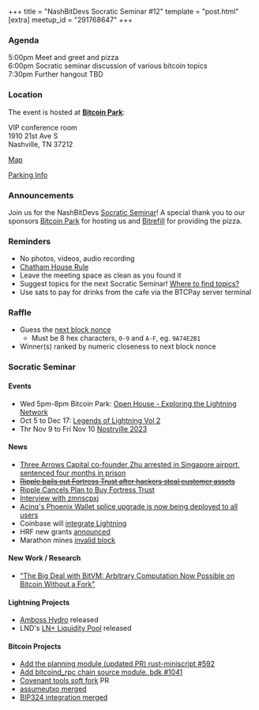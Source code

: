 +++
title = "NashBitDevs Socratic Seminar #12"
template = "post.html"
[extra]
meetup_id = "291768647"
+++

### Agenda
 
5:00pm Meet and greet and pizza  
6:00pm Socratic seminar discussion of various bitcoin topics   
7:30pm Further hangout TBD

### Location

The event is hosted at [**Bitcoin Park**](https://bitcoinpark.com):

VIP conference room   
1910 21st Ave S  
Nashville, TN  37212  

[Map](https://www.google.com/maps/place/1910+21st+Ave+S,+Nashville,+TN+37212/@36.1347819,-86.8029863,17z/data=!3m1!4b1!4m5!3m4!1s0x8864669fea1ce71d:0xdc34986293b94f39!8m2!3d36.1347819!4d-86.8007923)  

[Parking Info](/about/bitcoinpark-parking)  

### Announcements

Join us for the NashBitDevs [Socratic Seminar](/about)! A special thank you to our 
sponsors [Bitcoin Park](https://bitcoinpark.co/) for hosting us and [Bitrefill](https://bitrefill.com/) for providing the pizza. 

### Reminders

  - No photos, videos, audio recording
  - [Chatham House Rule](https://www.chathamhouse.org/about-us/chatham-house-rule)
  - Leave the meeting space as clean as you found it
  - Suggest topics for the next Socratic Seminar! [Where to find topics?](/about/find-topics)
  - Use sats to pay for drinks from the cafe via the BTCPay server terminal

### Raffle

  - Guess the [next block nonce](https://nonce.notmandatory.org/)
    - Must be 8 hex characters, `0-9` and `A-F`, eg. `9A74E2B1`
  - Winner(s) ranked by numeric closeness to next block nonce

### Socratic Seminar

#### Events

  - Wed 5pm-8pm Bitcoin Park: [Open House - Exploring the Lightning Network](https://www.meetup.com/bitcoinpark/events/291768716/)
  - Oct 5 to Dec 17: [Legends of Lightning Vol 2](https://bolt.fun/tournaments/legends-of-lightning-vol2/overview)
  - Thr Nov 9 to Fri Nov 10 [Nostrville 2023](https://www.meetup.com/bitcoinpark/events/292518506/)

#### News

  - [Three Arrows Capital co-founder Zhu arrested in Singapore airport, sentenced four months in prison](https://techcrunch.com/2023/09/29/three-arrows-capital-co-founder-zhu-arrested-in-singapore-airport-sentenced-four-months-in-prison/)
  - [~~Ripple bails out Fortress Trust after hackers steal customer assets~~](https://coingeek.com/ripple-bails-out-fortress-trust-after-hackers-steal-customer-assets/)
  - [Ripple Cancels Plan to Buy Fortress Trust](https://finance.yahoo.com/news/ripple-cancels-plan-buy-fortress-191045698.html)
  - [Interview with zmnscpxj](https://github.com/consentonchain/blog/blob/master/all_collections/_posts/2023-03-10-interview-zmnscpxj.md)
  - [Acinq's Phoenix Wallet splice upgrade is now being deployed to all users](https://twitter.com/PhoenixWallet/status/1708055031398711478)
  - Coinbase will [integrate Lightning](https://twitter.com/brian_armstrong/status/1701806701853507886)
  - HRF new grants [announced](https://bitcoinmagazine.com/business/human-rights-foundation-donates-over-500000-to-15-global-bitcoin-projects)
  - Marathon mines [invalid block](https://twitter.com/MarathonDH/status/1707067548661928108)

#### New Work / Research

  - ["The Big Deal with BitVM: Arbitrary Computation Now Possible on Bitcoin Without a Fork"](https://bitcoinmagazine.com/technical/the-big-deal-with-bitvm-arbitrary-computation-now-possible-on-bitcoin-without-a-fork)

#### Lightning Projects

  - [Amboss Hydro](https://ambosstech.medium.com/businesses-meet-hydro-your-new-best-friend-for-lightning-network-payments-d9fb90016e67) released
  - LND's [LN+ Liquidity Pool](https://lightningnetwork.plus/posts/433) released

#### Bitcoin Projects

  - [Add the planning module (updated PR) rust-miniscript #592](https://github.com/rust-bitcoin/rust-miniscript/pull/592)
  - [Add bitcoind_rpc chain source module. bdk #1041](https://github.com/bitcoindevkit/bdk/pull/1041)
  - [Covenant tools soft fork](https://github.com/bitcoin/bitcoin/pull/28550) PR
  - [assumeutxo merged](https://github.com/bitcoin/bitcoin/pull/27596)
  - [BIP324 integration merged](https://github.com/bitcoin/bitcoin/pull/28331)
